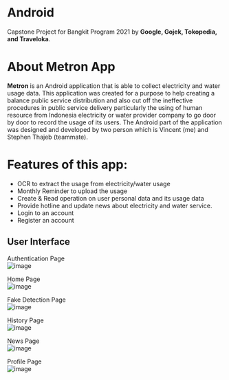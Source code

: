 # Android
Capstone Project for Bangkit Program 2021 by **Google, Gojek, Tokopedia, and Traveloka**.

# About Metron App</br>
**Metron** is an Android application that is able to collect electricity and water usage data.
This application was created for a purpose to help creating a balance public service 
distribution and also cut off the ineffective procedures in public service delivery
particularly the using of human resource from Indonesia electricity or water provider company
to go door by door to record the usage of its users. 
The Android part of the application was designed and developed by two person which 
is Vincent (me) and Stephen Thajeb (teammate).

# Features of this app:
- OCR to extract the usage from electricity/water usage
- Monthly Reminder to upload the usage
- Create & Read operation on user personal data and its usage data
- Provide hotline and update news about electricity and water service.
- Login to an account
- Register an account

## User Interface
Authentication Page <br />
![image](https://user-images.githubusercontent.com/47893326/121210081-959a2b80-c8a5-11eb-9337-599a03f3b563.png)

Home Page <br />
![image](https://user-images.githubusercontent.com/47893326/121210243-b793ae00-c8a5-11eb-912f-4b2b2a528020.png)

Fake Detection Page <br />
![image](https://user-images.githubusercontent.com/47893326/121210305-c4b09d00-c8a5-11eb-821e-d940215847bc.png)

History Page <br />
![image](https://user-images.githubusercontent.com/47893326/121210363-d1cd8c00-c8a5-11eb-8098-8627ff34032b.png)

News Page <br />
![image](https://user-images.githubusercontent.com/47893326/121210476-e9a51000-c8a5-11eb-8171-074e48c28e7c.png)

Profile Page <br />
![image](https://user-images.githubusercontent.com/47893326/121210589-fd507680-c8a5-11eb-81fd-28cc4e1fdcbb.png)






